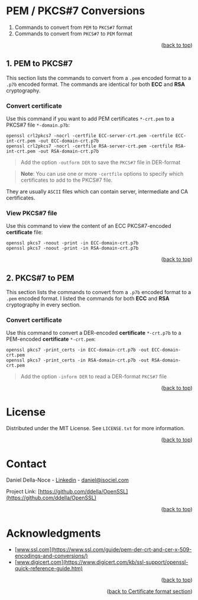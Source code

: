 <!-- Improved compatibility of back to top link: See: https://github.com/othneildrew/Best-README-Template/pull/73 -->
<a name="readme-top"></a>

# PEM / PKCS#7 Conversions
1. Commands to convert from `PEM` to `PKCS#7` format
2. Commands to convert from `PKCS#7` to `PEM` format
<p align="right">(<a href="#readme-top">back to top</a>)</p>

## 1. PEM to PKCS#7
This section lists the commands to convert from a `.pem` encoded format to a `.p7b` encoded format. The commands are identical for both **ECC** and **RSA** cryptography.

### Convert certificate
Use this command if you want to add PEM certificates `*-crt.pem` to a PKCS#7 file `*-domain.p7b`:
```shell
openssl crl2pkcs7 -nocrl -certfile ECC-server-crt.pem -certfile ECC-int-crt.pem -out ECC-domain-crt.p7b
openssl crl2pkcs7 -nocrl -certfile RSA-server-crt.pem -certfile RSA-int-crt.pem -out RSA-domain-crt.p7b
```
>Add the option `-outform DER` to save the `PKCS#7` file in DER-format  

>**Note**: You can use one or more `-certfile` options to specify which certificates to add to the PKCS#7 file.  

They are usually `ASCII` files which can contain server, intermediate and CA certificates.

### View PKCS#7 file
Use this command to view the content of an ECC PKCS#7-encoded **certificate** file:
```shell
openssl pkcs7 -noout -print -in ECC-domain-crt.p7b
openssl pkcs7 -noout -print -in RSA-domain-crt.p7b
```
<p align="right">(<a href="#readme-top">back to top</a>)</p>

## 2. PKCS#7 to PEM
This section lists the commands to convert from a `.p7b` encoded format to a `.pem` encoded format. I listed the commands for both **ECC** and **RSA** cryptography in every section.

### Convert certificate
Use this command to convert a DER-encoded **certificate** `*-crt.p7b` to a PEM-encoded **certificate** `*-crt.pem`:
```shell
openssl pkcs7 -print_certs -in ECC-domain-crt.p7b -out ECC-domain-crt.pem
openssl pkcs7 -print_certs -in RSA-domain-crt.p7b -out RSA-domain-crt.pem
```
>Add the option `-inform DER` to read a DER-format `PKCS#7` file
<p align="right">(<a href="#readme-top">back to top</a>)</p>

<!-- LICENSE -->
# License
Distributed under the MIT License. See `LICENSE.txt` for more information.
<p align="right">(<a href="#readme-top">back to top</a>)</p>

<!-- CONTACT -->
# Contact
Daniel Della-Noce - [Linkedin](https://www.linkedin.com/in/daniel-della-noce-2176b622/) - daniel@isociel.com

Project Link: [https://github.com/ddella/OpenSSL](https://github.com/ddella/OpenSSL)
<p align="right">(<a href="#readme-top">back to top</a>)</p>

<!-- ACKNOWLEDGMENTS -->
# Acknowledgments
* [www.ssl.com](https://www.ssl.com/guide/pem-der-crt-and-cer-x-509-encodings-and-conversions/)
* [www.digicert.com](https://www.digicert.com/kb/ssl-support/openssl-quick-reference-guide.htm)

<p align="right">(<a href="#readme-top">back to top</a>)</p>
<p align="right">(<a href="README.md">back to Certificate format section</a>)</p>
